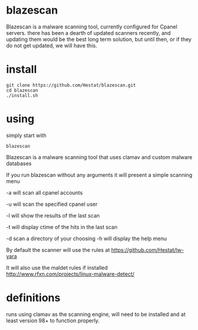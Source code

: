 # blazescan

Blazescan is a malware scanning tool, currently configured for Cpanel servers. there has been a dearth of updated scanners recently, and updating them would be the best long term solution, but until then, or if they do not get updated, we will have this.

# install

	git clone https://github.com/Hestat/blazescan.git
	cd blazescan
	./install.sh
	

# using

simply start with 

 ```blazescan```


Blazescan is a malware scanning tool that uses clamav and custom malware databases

If you run blazescan without any arguments it will present a simple scanning menu

  -a will scan all cpanel accounts

  -u will scan the specified cpanel user

  -l will show the results of the last scan

  -t will display ctime of the hits in the last scan

  -d scan a directory of your choosing
  -h will display the help menu

By default the scanner will use the rules at https://github.com/Hestat/lw-yara

It will also use the maldet rules if installed http://www.rfxn.com/projects/linux-malware-detect/



# definitions


runs using clamav as the scanning engine, will need to be installed and at least version 98+ to function properly.
